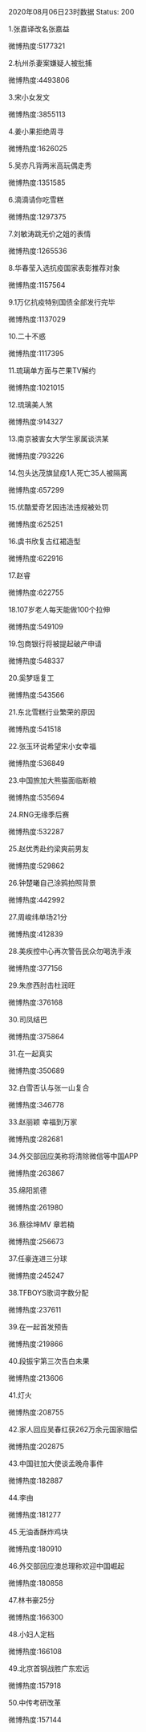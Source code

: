 2020年08月06日23时数据
Status: 200

1.张嘉译改名张嘉益

微博热度:5177321

2.杭州杀妻案嫌疑人被批捕

微博热度:4493806

3.宋小女发文

微博热度:3855113

4.姜小果拒绝周寻

微博热度:1626025

5.吴亦凡背两米高玩偶走秀

微博热度:1351585

6.滴滴请你吃雪糕

微博热度:1297375

7.刘敏涛跳无价之姐的表情

微博热度:1265536

8.华春莹入选抗疫国家表彰推荐对象

微博热度:1157564

9.1万亿抗疫特别国债全部发行完毕

微博热度:1137029

10.二十不惑

微博热度:1117395

11.琉璃单方面与芒果TV解约

微博热度:1021015

12.琉璃美人煞

微博热度:914327

13.南京被害女大学生家属谈洪某

微博热度:793226

14.包头达茂旗鼠疫1人死亡35人被隔离

微博热度:657299

15.优酷爱奇艺因违法违规被处罚

微博热度:625251

16.虞书欣复古红裙造型

微博热度:622916

17.赵睿

微博热度:622755

18.107岁老人每天能做100个拉伸

微博热度:549109

19.包商银行将被提起破产申请

微博热度:548337

20.奚梦瑶复工

微博热度:543566

21.东北雪糕行业繁荣的原因

微博热度:541518

22.张玉环说希望宋小女幸福

微博热度:536849

23.中国旅加大熊猫面临断粮

微博热度:535694

24.RNG无缘季后赛

微博热度:532287

25.赵优秀赴约梁爽前男友

微博热度:529862

26.钟楚曦自己涂鸦拍照背景

微博热度:442992

27.周峻纬单场21分

微博热度:412839

28.美疾控中心再次警告民众勿喝洗手液

微博热度:377156

29.朱彦西肘击杜润旺

微博热度:376168

30.司凤结巴

微博热度:375864

31.在一起真实

微博热度:350689

32.白雪否认与张一山复合

微博热度:346778

33.赵丽颖 幸福到万家

微博热度:282681

34.外交部回应美称将清除微信等中国APP

微博热度:263867

35.绵阳凯德

微博热度:261980

36.蔡徐坤MV 章若楠

微博热度:256673

37.任豪连进三分球

微博热度:245247

38.TFBOYS歌词字数分配

微博热度:237611

39.在一起首发预告

微博热度:219866

40.段振宇第三次告白未果

微博热度:213606

41.灯火

微博热度:208755

42.家人回应吴春红获262万余元国家赔偿

微博热度:202875

43.中国驻加大使谈孟晚舟事件

微博热度:182887

44.李由

微博热度:181277

45.无油香酥炸鸡块

微博热度:180910

46.外交部回应澳总理称欢迎中国崛起

微博热度:180858

47.林书豪25分

微博热度:166300

48.小妇人定档

微博热度:166108

49.北京首钢战胜广东宏远

微博热度:157918

50.中传考研改革

微博热度:157144


